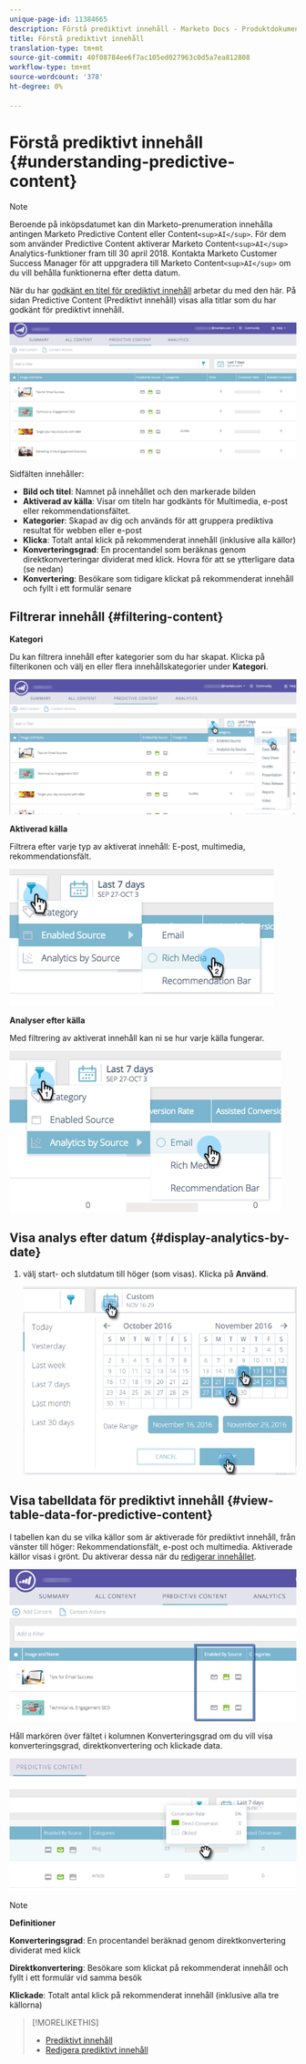 ```yaml
---
unique-page-id: 11384665
description: Förstå prediktivt innehåll - Marketo Docs - Produktdokumentation
title: Förstå prediktivt innehåll
translation-type: tm+mt
source-git-commit: 40f08784ee6f7ac105ed027963c0d5a7ea812808
workflow-type: tm+mt
source-wordcount: '378'
ht-degree: 0%

---
```



# Förstå prediktivt innehåll {#understanding-predictive-content}

>[!NOTE]
>
>Beroende på inköpsdatumet kan din Marketo-prenumeration innehålla antingen Marketo Predictive Content eller Content`<sup>AI</sup>`. För dem som använder Predictive Content aktiverar Marketo Content`<sup>AI</sup>` Analytics-funktioner fram till 30 april 2018. Kontakta Marketo Customer Success Manager för att uppgradera till Marketo Content`<sup>AI</sup>` om du vill behålla funktionerna efter detta datum.

När du har [godkänt en titel för prediktivt innehåll](/help/marketo/product-docs/predictive-content/working-with-all-content/approve-a-title-for-predictive-content.md) arbetar du med den här. På sidan Predictive Content (Prediktivt innehåll) visas alla titlar som du har godkänt för prediktivt innehåll.

![](assets/image2017-10-3-9-3a21-3a38.png)

Sidfälten innehåller:

* **Bild och titel**: Namnet på innehållet och den markerade bilden
* **Aktiverad av källa**: Visar om titeln har godkänts för Multimedia, e-post eller rekommendationsfältet.
* **Kategorier**: Skapad av dig och används för att gruppera prediktiva resultat för webben eller e-post
* **Klicka**: Totalt antal klick på rekommenderat innehåll (inklusive alla källor)
* **Konverteringsgrad**: En procentandel som beräknas genom direktkonverteringar dividerat med klick. Hovra för att se ytterligare data (se nedan)
* **Konvertering**: Besökare som tidigare klickat på rekommenderat innehåll och fyllt i ett formulär senare

## Filtrerar innehåll {#filtering-content}

**Kategori**

Du kan filtrera innehåll efter kategorier som du har skapat. Klicka på filterikonen och välj en eller flera innehållskategorier under **Kategori**.

![](assets/image2017-10-3-9-3a24-3a38.png)

**Aktiverad källa**

Filtrera efter varje typ av aktiverat innehåll: E-post, multimedia, rekommendationsfält.

![](assets/image2017-10-3-9-3a25-3a9.png)

**Analyser efter källa**

Med filtrering av aktiverat innehåll kan ni se hur varje källa fungerar.

![](assets/image2017-10-3-9-3a25-3a34.png)

## Visa analys efter datum {#display-analytics-by-date}

1. välj start- och slutdatum till höger (som visas). Klicka på **Använd**.

   ![](assets/predictive-content-filter-by-date-hands.png)

## Visa tabelldata för prediktivt innehåll {#view-table-data-for-predictive-content}

I tabellen kan du se vilka källor som är aktiverade för prediktivt innehåll, från vänster till höger: Rekommendationsfält, e-post och multimedia. Aktiverade källor visas i grönt. Du aktiverar dessa när du [redigerar innehållet](http://docs.marketo.com/display/docs/edit+predictive+content).

![](assets/image2017-10-3-9-3a26-3a25.png)

Håll markören över fältet i kolumnen Konverteringsgrad om du vill visa konverteringsgrad, direktkonvertering och klickade data.

![](assets/predictive-content-conversion-rate-popup-hand.png)

>[!NOTE]
>
>**Definitioner**
>
>**Konverteringsgrad**: En procentandel beräknad genom direktkonvertering dividerat med klick
>
>**Direktkonvertering**: Besökare som klickat på rekommenderat innehåll och fyllt i ett formulär vid samma besök
>
>**Klickade**: Totalt antal klick på rekommenderat innehåll (inklusive alla tre källorna)

>[!MORELIKETHIS]
>
>* [Prediktivt innehåll](http://docs.marketo.com/display/docs/predictive+content)
>* [Redigera prediktivt innehåll](http://docs.marketo.com/display/docs/edit+predictive+content)

